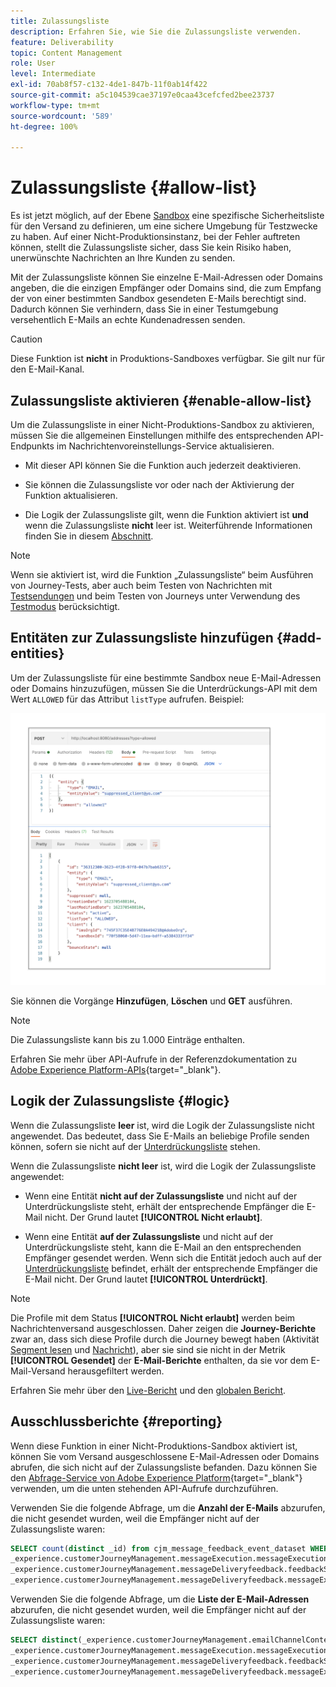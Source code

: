 ```yaml
---
title: Zulassungsliste
description: Erfahren Sie, wie Sie die Zulassungsliste verwenden.
feature: Deliverability
topic: Content Management
role: User
level: Intermediate
exl-id: 70ab8f57-c132-4de1-847b-11f0ab14f422
source-git-commit: a5c104539cae37197e0caa43cefcfed2bee23737
workflow-type: tm+mt
source-wordcount: '589'
ht-degree: 100%

---
```


# Zulassungsliste {#allow-list}

Es ist jetzt möglich, auf der Ebene [Sandbox](../administration/sandboxes.md) eine spezifische Sicherheitsliste für den Versand zu definieren, um eine sichere Umgebung für Testzwecke zu haben. Auf einer Nicht-Produktionsinstanz, bei der Fehler auftreten können, stellt die Zulassungsliste sicher, dass Sie kein Risiko haben, unerwünschte Nachrichten an Ihre Kunden zu senden.

Mit der Zulassungsliste können Sie einzelne E-Mail-Adressen oder Domains angeben, die die einzigen Empfänger oder Domains sind, die zum Empfang der von einer bestimmten Sandbox gesendeten E-Mails berechtigt sind. Dadurch können Sie verhindern, dass Sie in einer Testumgebung versehentlich E-Mails an echte Kundenadressen senden.

>[!CAUTION]
>
>Diese Funktion ist **nicht** in Produktions-Sandboxes verfügbar. Sie gilt nur für den E-Mail-Kanal.

## Zulassungsliste aktivieren {#enable-allow-list}

Um die Zulassungsliste in einer Nicht-Produktions-Sandbox zu aktivieren, müssen Sie die allgemeinen Einstellungen mithilfe des entsprechenden API-Endpunkts im Nachrichtenvoreinstellungs-Service aktualisieren.

* Mit dieser API können Sie die Funktion auch jederzeit deaktivieren.

* Sie können die Zulassungsliste vor oder nach der Aktivierung der Funktion aktualisieren.

* Die Logik der Zulassungsliste gilt, wenn die Funktion aktiviert ist **und** wenn die Zulassungsliste **nicht** leer ist. Weiterführende Informationen finden Sie in diesem [Abschnitt](#logic).

<!--To enable this feature on a non-production sandbox, update the allowed list so that it is no longer empty. To disable it, clear up the allowed list so that it is again empty.

Learn more on the allowed list logic in this section.
-->

>[!NOTE]
>
>Wenn sie aktiviert ist, wird die Funktion „Zulassungsliste“ beim Ausführen von Journey-Tests, aber auch beim Testen von Nachrichten mit [Testsendungen](preview.md#send-proofs) und beim Testen von Journeys unter Verwendung des [Testmodus](../building-journeys/testing-the-journey.md) berücksichtigt.

## Entitäten zur Zulassungsliste hinzufügen {#add-entities}

Um der Zulassungsliste für eine bestimmte Sandbox neue E-Mail-Adressen oder Domains hinzuzufügen, müssen Sie die Unterdrückungs-API mit dem Wert `ALLOWED` für das Attribut `listType` aufrufen. Beispiel:

![](assets/allow-list-api.png)

Sie können die Vorgänge **Hinzufügen**, **Löschen** und **GET** ausführen.

>[!NOTE]
>
>Die Zulassungsliste kann bis zu 1.000 Einträge enthalten.

Erfahren Sie mehr über API-Aufrufe in der Referenzdokumentation zu [Adobe Experience Platform-APIs](https://experienceleague.adobe.com/docs/experience-platform/landing/platform-apis/api-guide.html?lang=de){target=&quot;_blank&quot;}.

## Logik der Zulassungsliste {#logic}

Wenn die Zulassungsliste **leer** ist, wird die Logik der Zulassungsliste nicht angewendet. Das bedeutet, dass Sie E-Mails an beliebige Profile senden können, sofern sie nicht auf der [Unterdrückungsliste](suppression-list.md) stehen.

Wenn die Zulassungsliste **nicht leer** ist, wird die Logik der Zulassungsliste angewendet:

* Wenn eine Entität **nicht auf der Zulassungsliste** und nicht auf der Unterdrückungsliste steht, erhält der entsprechende Empfänger die E-Mail nicht. Der Grund lautet **[!UICONTROL Nicht erlaubt]**.

* Wenn eine Entität **auf der Zulassungsliste** und nicht auf der Unterdrückungsliste steht, kann die E-Mail an den entsprechenden Empfänger gesendet werden. Wenn sich die Entität jedoch auch auf der [Unterdrückungsliste](suppression-list.md) befindet, erhält der entsprechende Empfänger die E-Mail nicht. Der Grund lautet **[!UICONTROL Unterdrückt]**.

>[!NOTE]
>
>Die Profile mit dem Status **[!UICONTROL Nicht erlaubt]** werden beim Nachrichtenversand ausgeschlossen. Daher zeigen die **Journey-Berichte** zwar an, dass sich diese Profile durch die Journey bewegt haben (Aktivität [Segment lesen](../building-journeys/read-segment.md) und [Nachricht](../building-journeys/journeys-message.md)), aber sie sind sie nicht in der Metrik **[!UICONTROL Gesendet]** der **E-Mail-Berichte** enthalten, da sie vor dem E-Mail-Versand herausgefiltert werden.
>
>Erfahren Sie mehr über den [Live-Bericht](../reports/live-report.md) und den [globalen Bericht](../reports/global-report.md).

## Ausschlussberichte {#reporting}

Wenn diese Funktion in einer Nicht-Produktions-Sandbox aktiviert ist, können Sie vom Versand ausgeschlossene E-Mail-Adressen oder Domains abrufen, die sich nicht auf der Zulassungsliste befanden. Dazu können Sie den [Abfrage-Service von Adobe Experience Platform](https://experienceleague.adobe.com/docs/experience-platform/query/api/getting-started.html?lang=de){target=&quot;_blank&quot;} verwenden, um die unten stehenden API-Aufrufe durchzuführen.

Verwenden Sie die folgende Abfrage, um die **Anzahl der E-Mails** abzurufen, die nicht gesendet wurden, weil die Empfänger nicht auf der Zulassungsliste waren:

```sql
SELECT count(distinct _id) from cjm_message_feedback_event_dataset WHERE
_experience.customerJourneyManagement.messageExecution.messageExecutionID = '<MESSAGE_EXECUTION_ID>' AND
_experience.customerJourneyManagement.messageDeliveryfeedback.feedbackStatus = 'exclude' AND
_experience.customerJourneyManagement.messageDeliveryfeedback.messageExclusion.reason = 'EmailNotAllowed'
```

Verwenden Sie die folgende Abfrage, um die **Liste der E-Mail-Adressen** abzurufen, die nicht gesendet wurden, weil die Empfänger nicht auf der Zulassungsliste waren:

```sql
SELECT distinct(_experience.customerJourneyManagement.emailChannelContext.address) from cjm_message_feedback_event_dataset WHERE
_experience.customerJourneyManagement.messageExecution.messageExecutionID IS NOT NULL AND
_experience.customerJourneyManagement.messageDeliveryfeedback.feedbackStatus = 'exclude' AND
_experience.customerJourneyManagement.messageDeliveryfeedback.messageExclusion.reason = 'EmailNotAllowed'
```
